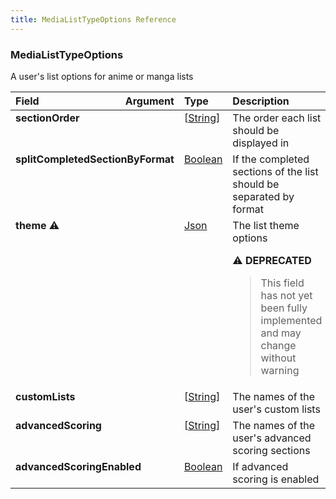 ```yaml
---
title: MediaListTypeOptions Reference
---
```


### MediaListTypeOptions
A user's list options for anime or manga lists
<table>
<thead>
<tr>
<th align="left">Field</th>
<th align="right">Argument</th>
<th align="left">Type</th>
<th align="left">Description</th>
</tr>
</thead>
<tbody>
<tr>
<td colspan="2" valign="top"><strong>sectionOrder</strong></td>
<td valign="top">[<a href="/reference/scalar/string">String</a>]</td>
<td>
The order each list should be displayed in
</td>
</tr>
<tr>
<td colspan="2" valign="top"><strong>splitCompletedSectionByFormat</strong></td>
<td valign="top"><a href="/reference/scalar/boolean">Boolean</a></td>
<td>
If the completed sections of the list should be separated by format
</td>
</tr>
<tr>
<td colspan="2" valign="top"><strong>theme</strong> ⚠️</td>
<td valign="top"><a href="/reference/scalar/json">Json</a></td>
<td>
The list theme options
<p>⚠️ <strong>DEPRECATED</strong></p>
<blockquote>
This field has not yet been fully implemented and may change without warning
</blockquote>
</td>
</tr>
<tr>
<td colspan="2" valign="top"><strong>customLists</strong></td>
<td valign="top">[<a href="/reference/scalar/string">String</a>]</td>
<td>
The names of the user's custom lists
</td>
</tr>
<tr>
<td colspan="2" valign="top"><strong>advancedScoring</strong></td>
<td valign="top">[<a href="/reference/scalar/string">String</a>]</td>
<td>
The names of the user's advanced scoring sections
</td>
</tr>
<tr>
<td colspan="2" valign="top"><strong>advancedScoringEnabled</strong></td>
<td valign="top"><a href="/reference/scalar/boolean">Boolean</a></td>
<td>
If advanced scoring is enabled
</td>
</tr>
</tbody>
</table>